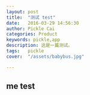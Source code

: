 ```yaml
---
layout: post  
title:  "测试 test"  
date:   2016-03-29 14:56:30  
author: Pickle Cai  
categories: Product  
keywords: pickle,app 
description: 这是一篇测试。  
tags:	pickle   
cover:  "/assets/babybus.jpg"  

---  
```

## me test  
